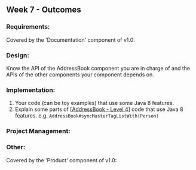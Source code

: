 <link rel="stylesheet" href="{{baseUrl}}/css/main.css">
<link rel="stylesheet" href="{{baseUrl}}/css/schedule.css">

<div class="website-content">

## Week 7 - Outcomes

<div id="main">

### Requirements:

<panel type="danger" header="**`W7.1` Can record requirements of a product** :star:" no-close>
  <panel header="{{glyphicon_folder_close}} Evidence" expanded>

Covered by the 'Documentation' component of v1.0:

<dynamic-panel src="../../admin/project-v10.md" header="%%Admin » Project → v1.0%%" no-close />

  </panel>
</panel>

### Design:

<dynamic-panel type="danger" src="outcome-architecture.md" header="**`W7.2` Can interpret an architecture diagram** :star:" no-close />

<panel type="warning" header="**`W7.3` Can explain APIs** :star::star:" no-close>
  <include src="../../book/reuse/apis/what/embed-inOtherContext.md" boilerplate />
  <panel header="{{glyphicon_folder_close}} Evidence" expanded>

Know the API of the AddressBook component you are in charge of and the APIs of the other components your component depends on.

  </panel>
</panel>

<dynamic-panel type="warning" src="outcome-sequenceDiagramIntermediate.md" header="**`W7.4` Can use intermediate-level sequence diagrams** :star::star:" no-close />

### Implementation:

<dynamic-panel type="warning" src="outcome-logging.md" header="**`W7.5` Can use logging** :star::star:" no-close />

<dynamic-panel type="info" src="outcome-assertion.md" header="**`W7.6` Can use assertions** :star::star::star:" no-close />

<!-- ==================================================================================================== -->

<panel type="success" header="**`W7.7` Can use Java8 streams :star::star::star::star:**" no-close>
  <include src="../../book/javaTools/streamsBasic/embed-inOtherContext.md" boilerplate />
  <panel header="{{glyphicon_folder_close}} Evidence" expanded>

1. Your code (can be toy examples) that use some Java 8 features. 
2. Explain some parts of [[AddressBook - Level 4](https://nus-cs2103-ay1718s2.github.io/addressbook-level4/)] code that use Java 8 features. e.g. `AddressBook#syncMasterTagListWith(Person)`

  </panel>
</panel>

### Project Management:

<dynamic-panel type="info" src="outcome-continuous.md" header="**`W7.8` Can explain continuous integration and continuous deployment** :star::star::star:" no-close />

### Other:

<panel type="danger" header="**`W7.9` Can do local-impact changes to an existing software** :star:" no-close>
  <panel header="{{glyphicon_folder_close}} Evidence" expanded>

Covered by the 'Product' component of v1.0:

<dynamic-panel src="../../admin/project-v10.md" header="%%Admin » Project → v1.0%%" no-close />

  </panel>
</panel>

</div>
</div>
